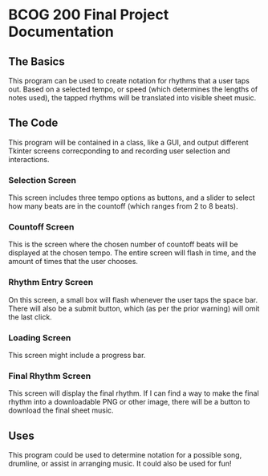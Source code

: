 # BCOG 200 Final Project Documentation
## The Basics
This program can be used to create notation for rhythms that a user taps out. Based on a selected tempo, or speed (which determines the lengths of notes used), the tapped rhythms will be translated into visible sheet music.
## The Code
This program will be contained in a class, like a GUI, and output different Tkinter screens correcponding to and recording user selection and interactions.
### Selection Screen
This screen includes three tempo options as buttons, and a slider to select how many beats are in the countoff (which ranges from 2 to 8 beats).
### Countoff Screen
This is the screen where the chosen number of countoff beats will be displayed at the chosen tempo. The entire screen will flash in time, and the amount of times that the user chooses.
### Rhythm Entry Screen
On this screen, a small box will flash whenever the user taps the space bar. There will also be a submit button, which (as per the prior warning) will omit the last click.
### Loading Screen
This screen might include a progress bar.
### Final Rhythm Screen
This screen will display the final rhythm. If I can find a way to make the final rhythm into a downloadable PNG or other image, there will be a button to download the final sheet music.
## Uses
This program could be used to determine notation for a possible song, drumline, or assist in arranging music. It could also be used for fun!